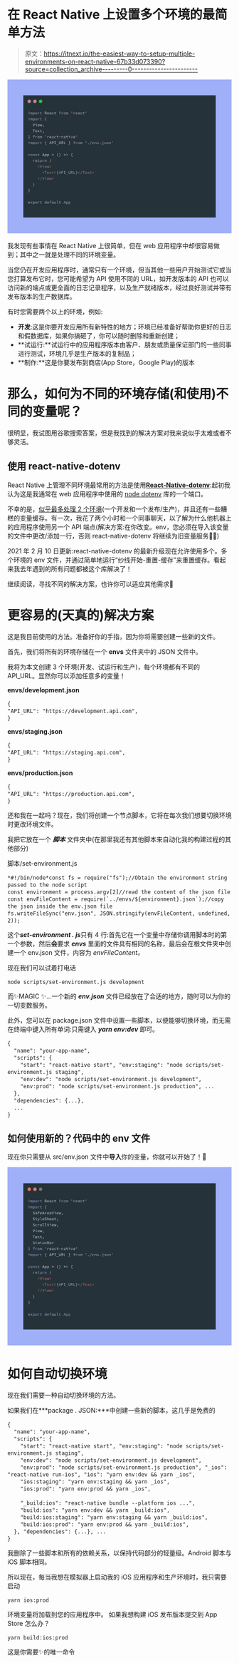 # 在 React Native 上设置多个环境的最简单方法

> 原文：<https://itnext.io/the-easiest-way-to-setup-multiple-environments-on-react-native-67b33d073390?source=collection_archive---------0----------------------->

![](img/ce581dfb4612ca57e83c84cc3ded5244.png)

我发现有些事情在 React Native 上很简单，但在 web 应用程序中却很容易做到；其中之一就是处理不同的环境变量。

当您仍在开发应用程序时，通常只有一个环境，但当其他一些用户开始测试它或当您打算发布它时，您可能希望为 API 使用不同的 URL，如开发版本的 API 也可以访问新的端点或更全面的日志记录程序，以及生产就绪版本，经过良好测试并带有发布版本的生产数据库。

有时您需要两个以上的环境，例如:

*   **开发**:这是你要开发应用所有新特性的地方；环境已经准备好帮助你更好的日志和假数据库，如果你搞砸了，你可以随时删除和重新创建；
*   **试运行:**试运行中的应用程序版本由客户、朋友或质量保证部门的一些同事进行测试，环境几乎是生产版本的复制品；
*   **制作:**这是你要发布到商店(App Store，Google Play)的版本

# 那么，如何为不同的环境存储(和使用)不同的变量呢？

很明显，我试图用谷歌搜索答案，但是我找到的解决方案对我来说似乎太难或者不够灵活。

## 使用 react-native-dotenv

React Native 上管理不同环境最常用的方法是使用[**React-Native-dotenv**](https://github.com/zetachang/react-native-dotenv):起初我认为这是我通常在 web 应用程序中使用的 [node dotenv](https://github.com/motdotla/dotenv) 库的一个端口。

不幸的是，[似乎最多处理 2 个环境](https://github.com/motdotla/dotenv)(一个开发和一个发布/生产)，并且还有一些糟糕的变量缓存。有一次，我花了两个小时和一个同事聊天，以了解为什么他机器上的应用程序使用另一个 API 端点(解决方案:在你改变。env，您必须在导入该变量的文件中更改/添加一行，否则 react-native-dotenv 将继续为旧变量服务🤦‍♂️)

2021 年 2 月 10 日更新:react-native-dotenv 的最新升级现在允许使用多个。多个环境的 env 文件，并通过简单地运行“纱线开始-重置-缓存”来重置缓存。看起来我去年遇到的所有问题都被这个库解决了！

继续阅读，寻找不同的解决方案，也许你可以适应其他需求🚀

# 更容易的(天真的)解决方案

这是我目前使用的方法。准备好你的手指，因为你将需要创建一些新的文件。

首先，我们将所有的环境存储在一个 **envs** 文件夹中的 JSON 文件中。

我将为本文创建 3 个环境(开发、试运行和生产)，每个环境都有不同的 API_URL。显然你可以添加任意多的变量！

**envs/development.json**

```
{
"API_URL": "https://development.api.com",
}
```

**envs/staging.json**

```
{
"API_URL": "https://staging.api.com",
}
```

**envs/production.json**

```
{
"API_URL": "https://production.api.com",
}
```

还和我在一起吗？现在，我们将创建一个节点脚本，它将在每次我们想要切换环境时更改环境文件。

我把它放在一个 ***脚本*** 文件夹中(在那里我还有其他脚本来自动化我的构建过程的其他部分)

脚本/set-environment.js

```
*#!/bin/node*const fs = require("fs");//Obtain the environment string passed to the node script
const environment = process.argv[2]//read the content of the json file
const envFileContent = require(`../envs/${environment}.json`);//copy the json inside the env.json file
fs.writeFileSync("env.json", JSON.stringify(envFileContent, undefined, 2));
```

这个***set-environment . js***只有 4 行:首先它在一个变量中存储你调用脚本时的第一个参数，然后**会**要求 ***envs*** 里面的文件具有相同的名称，最后会在根文件夹中创建一个 env.json 文件，内容为 *envFileContent。*

现在我们可以试着打电话

```
node scripts/set-environment.js development
```

而✨MAGIC ✨…一个新的 ***env.json*** 文件已经放在了合适的地方，随时可以为你的一切变数服务。

此外，您可以在 package.json 文件中设置一些脚本，以便能够切换环境，而无需在终端中键入所有单词:只需键入 ***yarn env:dev*** 即可。

```
{
  "name": "your-app-name",
  "scripts": {
    "start": "react-native start", "env:staging": "node scripts/set-environment.js staging",
    "env:dev": "node scripts/set-environment.js development",
    "env:prod": "node scripts/set-environment.js production", ...
  },
  "dependencies": {...},
  ...
}
```

## 如何使用新的？代码中的 env 文件

现在你只需要从 src/env.json 文件中**导入**你的变量，你就可以开始了！🚀

![](img/b6415493bc9818d7b3806ad8111d9dfe.png)

# 如何自动切换环境

现在我们需要一种自动切换环境的方法。

如果我们在***package . JSON:***中创建一些新的脚本，这几乎是免费的

```
{
  "name": "your-app-name",
  "scripts": {
    "start": "react-native start", "env:staging": "node scripts/set-environment.js staging",
    "env:dev": "node scripts/set-environment.js development",
    "env:prod": "node scripts/set-environment.js production", "_ios": "react-native run-ios", "ios": "yarn env:dev && yarn _ios",
    "ios:staging": "yarn env:staging && yarn _ios",
    "ios:prod": "yarn env:prod && yarn _ios",

    "_build:ios": "react-native bundle --platform ios ...",
    "build:ios": "yarn env:dev && yarn _build:ios",
    "build:ios:staging": "yarn env:staging && yarn _build:ios",
    "build:ios:prod": "yarn env:prod && yarn _build:ios",
  }, "dependencies": {...}, ...
}
```

我删除了一些脚本和所有的依赖关系，以保持代码部分的轻量级。Android 脚本与 iOS 脚本相同。

所以现在，每当我想在模拟器上启动我的 iOS 应用程序和生产环境时，我只需要启动

```
yarn ios:prod
```

环境变量将加载到您的应用程序中。
如果我想构建 iOS 发布版本提交到 App Store 怎么办？

```
yarn build:ios:prod
```

这是你需要✨的唯一命令